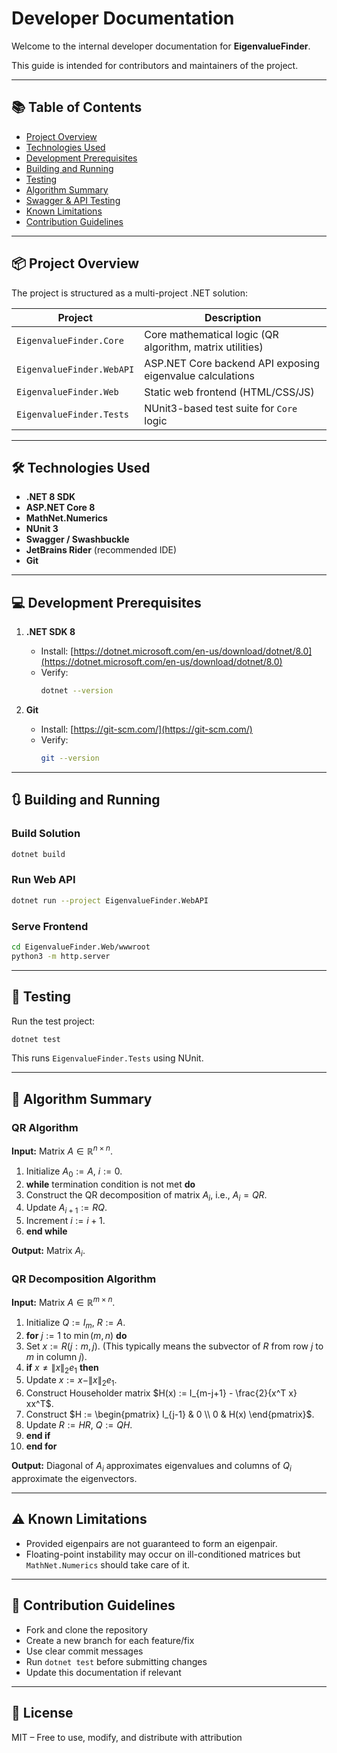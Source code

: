 # Developer Documentation

Welcome to the internal developer documentation for **EigenvalueFinder**.

This guide is intended for contributors and maintainers of the project.

---

## 📚 Table of Contents

- [Project Overview](#project-overview)
- [Technologies Used](#technologies-used)
- [Development Prerequisites](#development-prerequisites)
- [Building and Running](#building-and-running)
- [Testing](#testing)
- [Algorithm Summary](#algorithm-summary)
- [Swagger & API Testing](#swagger--api-testing)
- [Known Limitations](#known-limitations)
- [Contribution Guidelines](#contribution-guidelines)

---

## 📦 Project Overview

The project is structured as a multi-project .NET solution:

| Project                     | Description                                                   |
|----------------------------|---------------------------------------------------------------|
| `EigenvalueFinder.Core`    | Core mathematical logic (QR algorithm, matrix utilities)      |
| `EigenvalueFinder.WebAPI`  | ASP.NET Core backend API exposing eigenvalue calculations     |
| `EigenvalueFinder.Web`     | Static web frontend (HTML/CSS/JS)                             |
| `EigenvalueFinder.Tests`   | NUnit3-based test suite for `Core` logic                      |

---

## 🛠️ Technologies Used

- **.NET 8 SDK**
- **ASP.NET Core 8**
- **MathNet.Numerics**
- **NUnit 3**
- **Swagger / Swashbuckle**
- **JetBrains Rider** (recommended IDE)
- **Git**

---

## 💻 Development Prerequisites

1. **.NET SDK 8**
	- Install: [https://dotnet.microsoft.com/en-us/download/dotnet/8.0](https://dotnet.microsoft.com/en-us/download/dotnet/8.0)
	- Verify:
	  ```bash
	  dotnet --version
	  ```

2. **Git**
	- Install: [https://git-scm.com/](https://git-scm.com/)
	- Verify:
	  ```bash
	  git --version
	  ```

---

## 🔃 Building and Running

### Build Solution

```bash
dotnet build
```

### Run Web API

```bash
dotnet run --project EigenvalueFinder.WebAPI
```

### Serve Frontend

```bash
cd EigenvalueFinder.Web/wwwroot
python3 -m http.server
```

---

## 🧪 Testing

Run the test project:

```bash
dotnet test
```

This runs `EigenvalueFinder.Tests` using NUnit.

---

## 📐 Algorithm Summary

### QR Algorithm

**Input:** Matrix $A \in \mathbb{R}^{n \times n}$.

1.  Initialize $A_0 := A$, $i := 0$.
2.  **while** termination condition is not met **do**
3.  Construct the QR decomposition of matrix $A_i$, i.e., $A_i = QR$.
4.  Update $A_{i+1} := RQ$.
5.  Increment $i := i + 1$.
6.  **end while**

**Output:** Matrix $A_i$.

### QR Decomposition Algorithm

**Input:** Matrix $A \in \mathbb{R}^{m \times n}$.

1.  Initialize $Q := I_m$, $R := A$.
2.  **for** $j := 1$ to $\min(m, n)$ **do**
3.  Set $x := R(j:m, j)$. (This typically means the subvector of $R$ from row $j$ to $m$ in column $j$).
4.  **if** $x \neq \|x\|_2 e_1$ **then**
5.  Update $x := x - \|x\|_2 e_1$.
6.  Construct Householder matrix $H(x) := I_{m-j+1} - \frac{2}{x^T x} xx^T$.
7.  Construct $H := \begin{pmatrix} I_{j-1} & 0 \\ 0 & H(x) \end{pmatrix}$.
8.  Update $R := HR$, $Q := QH$.
9.  **end if**
10. **end for**

**Output:** Diagonal of $A_i$ approximates eigenvalues and columns of $Q_i$ approximate the eigenvectors.

---

## ⚠️ Known Limitations

- Provided eigenpairs are not guaranteed to form an eigenpair.
- Floating-point instability may occur on ill-conditioned matrices but `MathNet.Numerics` should take care of it.

---

## 🤝 Contribution Guidelines

- Fork and clone the repository
- Create a new branch for each feature/fix
- Use clear commit messages
- Run `dotnet test` before submitting changes
- Update this documentation if relevant

---

## 🧾 License

MIT – Free to use, modify, and distribute with attribution
